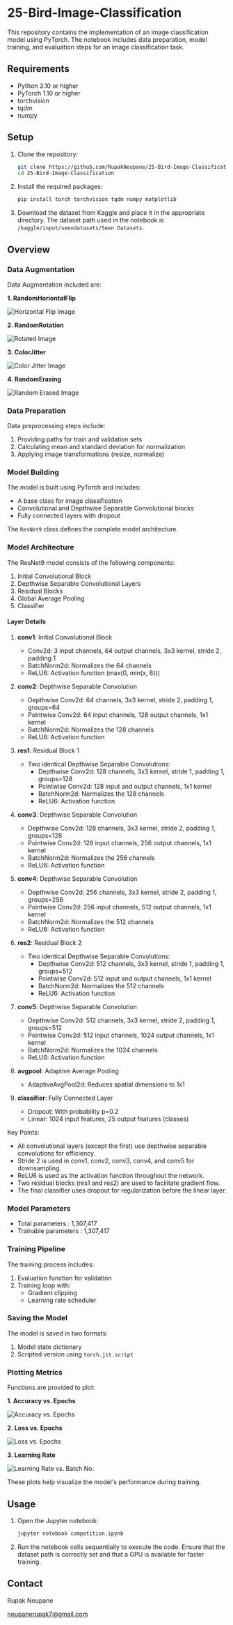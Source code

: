 # 25-Bird-Image-Classification

This repository contains the implementation of an image classification model using PyTorch. The notebook includes data preparation, model training, and evaluation steps for an image classification task.

## Requirements

- Python 3.10 or higher
- PyTorch 1.10 or higher
- torchvision
- tqdm
- numpy

## Setup

1. Clone the repository:

    ```bash
    git clone https://github.com/RupakNeupane/25-Bird-Image-Classification.git
    cd 25-Bird-Image-Classification
    ```

2. Install the required packages:

    ```bash
    pip install torch torchvision tqdm numpy matplotlib
    ```

3. Download the dataset from Kaggle and place it in the appropriate directory. The dataset path used in the notebook is `/kaggle/input/seendatasets/Seen Datasets`.


## Overview

### Data Augmentation

Data Augmentation included are:

**1. RandomHoriontalFlip**

![Horizontal Flip Image](horizontal_flip.png)

**2. RandomRotation**

![Rotated Image](random_rotation.png)

**3. ColorJitter**

![Color Jitter Image](color_jitter.png)

**4. RandomErasing**

![Random Erased Image](random_erased.png)

### Data Preparation

Data preprocessing steps include:
1. Providing paths for train and validation sets
2. Calculating mean and standard deviation for normalization
3. Applying image transformations (resize, normalize)

### Model Building

The model is built using PyTorch and includes:
- A base class for image classification
- Convolutional and Depthwise Separable Convolutional blocks
- Fully connected layers with dropout

The `ResNet9` class defines the complete model architecture.

### Model Architecture

The ResNet9 model consists of the following components:

1. Initial Convolutional Block
2. Depthwise Separable Convolutional Layers
3. Residual Blocks
4. Global Average Pooling
5. Classifier

#### Layer Details

1. **conv1**: Initial Convolutional Block
   - Conv2d: 3 input channels, 64 output channels, 3x3 kernel, stride 2, padding 1
   - BatchNorm2d: Normalizes the 64 channels
   - ReLU6: Activation function (max(0, min(x, 6)))

2. **conv2**: Depthwise Separable Convolution
   - Depthwise Conv2d: 64 channels, 3x3 kernel, stride 2, padding 1, groups=64
   - Pointwise Conv2d: 64 input channels, 128 output channels, 1x1 kernel
   - BatchNorm2d: Normalizes the 128 channels
   - ReLU6: Activation function

3. **res1**: Residual Block 1
   - Two identical Depthwise Separable Convolutions:
     - Depthwise Conv2d: 128 channels, 3x3 kernel, stride 1, padding 1, groups=128
     - Pointwise Conv2d: 128 input and output channels, 1x1 kernel
     - BatchNorm2d: Normalizes the 128 channels
     - ReLU6: Activation function

4. **conv3**: Depthwise Separable Convolution
   - Depthwise Conv2d: 128 channels, 3x3 kernel, stride 2, padding 1, groups=128
   - Pointwise Conv2d: 128 input channels, 256 output channels, 1x1 kernel
   - BatchNorm2d: Normalizes the 256 channels
   - ReLU6: Activation function

5. **conv4**: Depthwise Separable Convolution
   - Depthwise Conv2d: 256 channels, 3x3 kernel, stride 2, padding 1, groups=256
   - Pointwise Conv2d: 256 input channels, 512 output channels, 1x1 kernel
   - BatchNorm2d: Normalizes the 512 channels
   - ReLU6: Activation function

6. **res2**: Residual Block 2
   - Two identical Depthwise Separable Convolutions:
     - Depthwise Conv2d: 512 channels, 3x3 kernel, stride 1, padding 1, groups=512
     - Pointwise Conv2d: 512 input and output channels, 1x1 kernel
     - BatchNorm2d: Normalizes the 512 channels
     - ReLU6: Activation function

7. **conv5**: Depthwise Separable Convolution
   - Depthwise Conv2d: 512 channels, 3x3 kernel, stride 2, padding 1, groups=512
   - Pointwise Conv2d: 512 input channels, 1024 output channels, 1x1 kernel
   - BatchNorm2d: Normalizes the 1024 channels
   - ReLU6: Activation function

8. **avgpool**: Adaptive Average Pooling
   - AdaptiveAvgPool2d: Reduces spatial dimensions to 1x1

9. **classifier**: Fully Connected Layer
   - Dropout: With probability p=0.2
   - Linear: 1024 input features, 25 output features (classes)

Key Points:
- All convolutional layers (except the first) use depthwise separable convolutions for efficiency.
- Stride 2 is used in conv1, conv2, conv3, conv4, and conv5 for downsampling.
- ReLU6 is used as the activation function throughout the network.
- Two residual blocks (res1 and res2) are used to facilitate gradient flow.
- The final classifier uses dropout for regularization before the linear layer.

### Model Parameters

- Total parameters : 1,307,417
- Trainable parameters : 1,307,417

### Training Pipeline

The training process includes:
1. Evaluation function for validation
2. Training loop with:
   - Gradient clipping
   - Learning rate scheduler

### Saving the Model

The model is saved in two formats:
1. Model state dictionary
2. Scripted version using `torch.jit.script`


### Plotting Metrics

Functions are provided to plot:

**1. Accuracy vs. Epochs**
   
![Accuracy vs. Epochs](accuracy.png)

**2. Loss vs. Epochs**
   
![Loss vs. Epochs](losses.png)

**3. Learning Rate**

![Learning Rate vs. Batch No.](lrs.png)

These plots help visualize the model's performance during training.


## Usage

1. Open the Jupyter notebook:

    ```bash
    jupyter notebook competition.ipynb
    ```

2. Run the notebook cells sequentially to execute the code. Ensure that the dataset path is correctly set and that a GPU is available for faster training.


## Contact

Rupak Neupane

neupanerupak7@gmail.com

